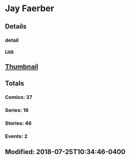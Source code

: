 # Jay  Faerber 
## Details
### detail
#### [Link](http://marvel.com/comics/creators/829/jay_faerber?utm_campaign=apiRef&utm_source=225578a89fc76f3d20fbffda5d17a88d)
## [Thumbnail](http://i.annihil.us/u/prod/marvel/i/mg/b/40/image_not_available.jpg)
## Totals
### Comics: 37
### Series: 16
### Stories: 46
### Events: 2
## Modified: 2018-07-25T10:34:46-0400
